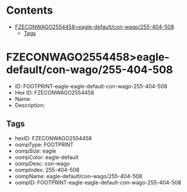 



Contents
========

* [FZECONWAGO2554458>eagle-default/con-wago/255-404-508](#fzeconwago2554458eagle-defaultcon-wago255-404-508)
	* [Tags](#tags)

# FZECONWAGO2554458>eagle-default/con-wago/255-404-508

- ID: FOOTPRINT-eagle-eagle-default-con-wago-255-404-508
- Hex ID: FZECONWAGO2554458
- Name: 
- Description: 

## Tags

- hexID: FZECONWAGO2554458
- oompType: FOOTPRINT
- oompSize: eagle
- oompColor: eagle-default
- oompDesc: con-wago
- oompIndex: 255-404-508
- oompName: eagle-default/con-wago/255-404-508
- oompID: FOOTPRINT-eagle-eagle-default-con-wago-255-404-508
